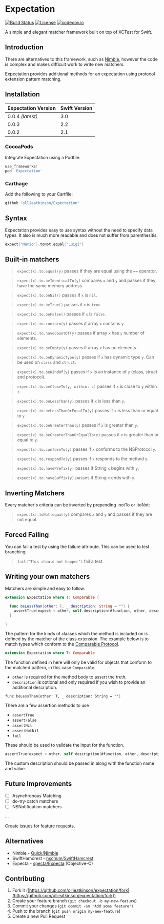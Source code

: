 # Expectation

[![Build Status](https://travis-ci.org/ollieatkinson/Expectation.svg?branch=master)](https://travis-ci.org/ollieatkinson/Expectation)
[![License](https://img.shields.io/badge/license-MIT-lightgrey.svg)](https://raw.githubusercontent.com/ollieatkinson/Expectation/master/LICENSE)
[![codecov.io](http://codecov.io/github/ollieatkinson/Expectation/coverage.svg?branch=development)](http://codecov.io/github/ollieatkinson/Expectation?branch=development)

A simple and elegant matcher framework built on top of XCTest for Swift.

## Introduction

There are alternatives to this framework, such as [Nimble](https://github.com/Quick/Nimble), however the code is complex and makes difficult work to write new matchers.

Expectation provides additional methods for an expectation using protocol extension pattern matching.

## Installation

| Expectation Version | Swift Version |
| ------------------- | ------------- |
| 0.0.4 *(latest)*    | 3.0           |
| 0.0.3               | 2.2           |
| 0.0.2               | 2.1           |
 
### CocoaPods

Integrate Expectation using a Podfile:

```ruby
use_frameworks!
pod 'Expectation'
```

### Carthage

Add the following to your Cartfile:

```ruby
github "ollieatkinson/Expectation"
```

## Syntax

Expectation provides easy to use syntax without the need to specify data types. It also is much more readable and does not suffer from parenthesitis.

```swift
expect("Mario").toNot.equal("Luigi")
```

## Built-in matchers

> `expect(x).to.equal(y)`
> passes if they are equal using the `==` operator.

> `expect(x).to.beIdenticalTo(y)`
> compares `x` and `y` and passes if they have the same memory address.

> `expect(x).to.beNil()`
> passes if `x` is `nil`.

> `expect(x).to.beTrue()`
> passes if `x` is `true`.

> `expect(x).to.beFalse()`
> passes if `x` is `false`.

> `expect(x).to.contain(y)`
> passes if array `x` contains `y`.

> `expect(x).to.haveCountOf(y)`
> passes if array `x` has `y` number of elements.

> `expect(x).to.beEmpty(y)`
> passes if array `x` has no elements.

> `expect(x).to.beDynamicType(y)`
> passes if `x` has dynamic type `y`. Can be used on `class` and `struct`.

> `expect(x).to.beKindOf(y)`
> passes if `x` is an instance of `y` (class, struct and protocol).

> `expect(x).to.beCloseTo(y, within: z)`
> passes if `x` is close to `y` within `z`.

> `expect(x).to.beLessThan(y)`
> passes if `x` is less than `y`.

> `expect(x).to.beLessThanOrEqualTo(y)` 
> passes if `x` is less than or equal to `y`.

> `expect(x).to.beGreaterThan(y)`
> passes if `x` is greater than `y`.

> `expect(x).to.beGreaterThanOrEqualTo(y)` 
> passes if `x` is greater than or equal to `y`.

> `expect(x).to.conformTo(y)`
> passes if `x` conforms to the NSProtocol `y`.

> `expect(x).to.respondTo(y)`
> passes if `x` responds to the method `y`.

> `expect(x).to.havePrefix(y)` 
> passes if String `x` begins with `y`.

> `expect(x).to.haveSuffix(y)` 
> passes if String `x` ends with `y`.

## Inverting Matchers

Every matcher's criteria can be inverted by prepending .notTo or .toNot:

> `expect(x).toNot.equal(y)` 
> compares `x` and `y` and passes if they are not equal.

## Forced Failing

You can fail a test by using the failure attribute. This can be used to test branching.

> `fail("This should not happen")` 
> fail a test.

## Writing your own matchers

Matchers are simple and easy to follow.

```swift
extension Expectation where T: Comparable {
  
  func beLessThan(other: T, _ description: String = "") {
    assertTrue(expect < other, self.description(#function, other, description))
  }

}
```

The pattern for the kinds of classes which the method is included on is defined by the matcher of the class extension. The example below is to match types which conform to the [Comparable Protocol](https://developer.apple.com/library/ios/documentation/Swift/Reference/Swift_Comparable_Protocol/index.html).

```swift
extension Expectation where T: Comparable
```

The function defined in here will only be valid for objects that conform to the matched pattern, in this case `Comparable`. 

- `other` is required for the method body to assert the truth.
- `description` is optional and only required if you wish to provide an additional description.

```
func beLessThan(other: T, _ description: String = "")
```

There are a few assertion methods to use

- `assertTrue`
- `assertFalse`
- `assertNil`
- `assertNotNil`
- `fail`

These should be used to validate the input for the function.

```swift
assertTrue(expect < other, self.description(#function, other, description))
```

The custom description should be passed in along with the function name and value.

## Future Improvements

- [ ] Asynchronous Matching
- [ ] do-try-catch matchers
- [ ] NSNotification matchers

...

[Create issues for feature requests](https://github.com/ollieatkinson/expectation/issues).

## Alternatives

- Nimble - [Quick/Nimble](https://github.com/Quick/Nimble/)
- SwiftHamcrest - [nschum/SwiftHamcrest](https://github.com/nschum/SwiftHamcrest)
- Expecta - [specta/Expecta](https://github.com/specta/expecta) (Objective-C)

## Contributing

1. Fork it ([https://github.com/ollieatkinson/expectation/fork](https://github.com/ollieatkinson/expectation/fork))
2. Create your feature branch (`git checkout -b my-new-feature`)
3. Commit your changes (`git commit -am 'Add some feature'`)
4. Push to the branch (`git push origin my-new-feature`)
5. Create a new Pull Request
